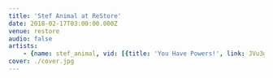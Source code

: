 ```yaml
---
title: 'Stef Animal at ReStore'
date: 2018-02-17T03:00:00.000Z
venue: restore
audio: false
artists:
    - {name: stef_animal, vid: [{title: 'You Have Powers!', link: JVu3gCEayX0}, {link: XYL1tu7i8lY}]}
cover: ./cover.jpg
---
```

